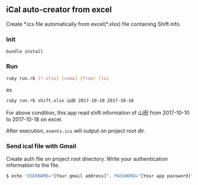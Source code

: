 ## iCal auto-creator from excel
Create \*.ics file automatically from excel(\*.xlsx) file containing Shift info.

### Init
```
bundle install
```

### Run
```sh
ruby run.rb [*.xlsx] [name] [from] [to]
```

ex.
```sh
ruby run.rb shift.xlsx 山田 2017-10-10 2017-10-18
```
For above condition, this app read shift information of 山田 from 2017-10-10 to 2017-10-18 on excel.

After execution, `events.ics` will output on project root dir.

### Send ical file with Gmail
Create auth file on project root directory.
Write your authentication information to the file.

```sh
$ echo "USERNAME="[Your gmail address]", PASSWORD="[Your app password]"" > auth
```
